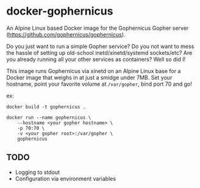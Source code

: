 # docker-gophernicus

An Alpine Linux based Docker image for the Gophernicus Gopher server (https://github.com/gophernicus/gophernicus).

Do you just want to run a simple Gopher service? Do you not want to mess the hassle of setting up old-school inetd/xinetd/systemd sockets/etc? Are you already running all your other services as containers? Well so did I!

This image runs Gophernicus via xinetd on an Alpine Linux base for a Docker image that weighs in at just a smidge under 7MB. Set your hostname, point your favorite volume at `/var/gopher`, bind port 70 and go!

ex:
```
docker build -t gophernicus .

docker run --name gophernicus \
	--hostname <your gopher hostname> \
	-p 70:70 \
	-v <your gopher root>:/var/gopher \
	gophernicus
```

## TODO

- Logging to stdout
- Configuration via environment variables
